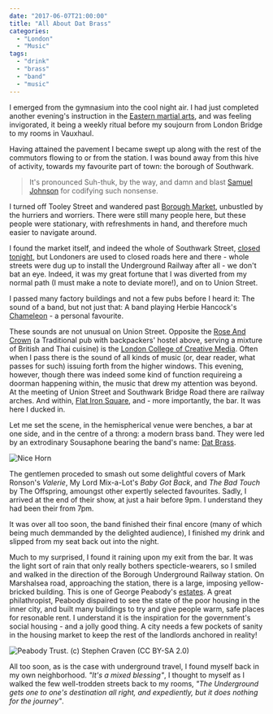 ```yaml
---
date: "2017-06-07T21:00:00"
title: "All About Dat Brass"
categories:
  - "London"
  - "Music"
tags:
  - "drink"
  - "brass"
  - "band"
  - "music"
---
```

I emerged from the gymnasium into the cool night air. I had just completed another evening's instruction in the [Eastern martial arts](https://www.centralwingchun.london/), and was feeling invigorated, it being a weekly ritual before my soujourn from London Bridge to my rooms in Vauxhaul.

Having attained the pavement I became swept up along with the rest of the commutors flowing to or from the station. I was bound away from this hive of activity, towards my favourite part of town: the borough of Southwark.

> It's pronounced Suh-thuk, by the way, and damn and blast [Samuel Johnson](https://en.wikipedia.org/wiki/Dictionary#English_Dictionaries_in_Britain) for codifying such nonsense.

I turned off Tooley Street and wandered past [Borough Market](http://boroughmarket.org.uk/), unbustled by the hurriers and worriers. There were still many people here, but these people were stationary, with refreshments in hand, and therefore much easier to navigate around.

I found the market itself, and indeed the whole of Southwark Street, [closed tonight](https://www.theguardian.com/uk-news/london-bridge-attack), but Londoners are used to closed roads here and there - whole streets were dug up to install the Underground Railway after all - we don't bat an eye. Indeed, it was my great fortune that I was diverted from my normal path (I must make a note to deviate more!), and on to Union Street.

I passed many factory buildings and not a few pubs before I heard it: The sound of a band, but not just that: A band playing Herbie Hancock's [Chameleon](https://www.youtube.com/watch?v=UbkqE4fpvdI) - a personal favourite.

These sounds are not unusual on Union Street. Opposite the [Rose And Crown](https://www.tripadvisor.co.uk/Restaurant_Review-g186338-d10260672-Reviews-Rose_Crown-London_England.html) (a Traditional pub with backpackers' hostel above, serving a mixture of British and Thai cuisine) is the [London College of Creative Media](https://lccm.org.uk/). Often when I pass there is the sound of all kinds of music (or, dear reader, what passes for such) issuing forth from the higher windows. This evening, however, though there was indeed some kind of function requireing a doorman happening within, the music that drew my attention was beyond. At the meeting of Union Street and Southwark Bridge Road there are railway arches. And within, [Flat Iron Square](http://www.flatironsquare.co.uk/traders/thebar/), and - more importantly, the bar. It was here I ducked in.

Let me set the scene, in the hemispherical venue were benches, a bar at one side, and in the centre of a throng: a modern brass band. They were led by an extrodinary Sousaphone bearing the band's name: [Dat Brass](http://www.datbrass.com/).

![Nice Horn](https://i.imgur.com/V6V3mwH.jpg)

The gentlemen proceded to smash out some delightful covers of Mark Ronson's _Valerie_, My Lord Mix-a-Lot's _Baby Got Back_, and _The Bad Touch_ by The Offspring, amoungst other expertly selected favourites. Sadly, I arrived at the end of their show, at just a hair before 9pm. I understand they had been their from 7pm.

It was over all too soon, the band finished their final encore (many of which being much demmanded by the delighted audience), I finished my drink and slipped from my seat back out into the night.

Much to my surprised, I found it raining upon my exit from the bar. It was the light sort of rain that only really bothers specticle-wearers, so I smiled and walked in the direction of the Borough Underground Railway station. On Marshalsea road, approaching the station, there is a large, imposing yellow-bricked building. This is one of George Peabody's [estates](https://en.wikipedia.org/wiki/Peabody_Trust). A great philathropist, Peabody dispaired to see the state of the poor housing in the inner city, and built many buildings to try and give people warm, safe places for resonable rent. I understand it is the inspiration for the government's social housing - and a jolly good thing. A city needs a few pockets of sanity in the housing market to keep the rest of the landlords anchored in reality!

![Peabody Trust. (c) Stephen Craven (CC BY-SA 2.0)](https://i.imgur.com/i2jpwb7.jpg)

All too soon, as is the case with underground travel, I found myself back in my own neighborhood. _"It's a mixed blessing"_, I thought to myself as I walked the few well-trodden streets back to my rooms, _"The Underground gets one to one's destination all right, and expediently, but it does nothing for the *journey*"_.
